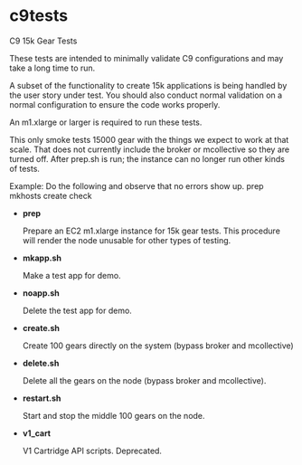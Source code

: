 c9tests
=======

C9 15k Gear Tests

These tests are intended to minimally validate C9 configurations and
may take a long time to run.

A subset of the functionality to create 15k applications is being
handled by the user story under test.  You should also conduct normal
validation on a normal configuration to ensure the code works
properly.

An m1.xlarge or larger is required to run these tests.

This only smoke tests 15000 gear with the things we expect to work at
that scale.  That does not currently include the broker or mcollective
so they are turned off.  After prep.sh is run; the instance can no
longer run other kinds of tests.

Example: Do the following and observe that no errors show up.
prep
mkhosts
create
check


* __prep__

  Prepare an EC2 m1.xlarge instance for 15k gear tests.  This
  procedure will render the node unusable for other types of testing.

* __mkapp.sh__

  Make a test app for demo.

* __noapp.sh__

  Delete the test app for demo.

* __create.sh__

  Create 100 gears directly on the system (bypass broker and mcollective)

* __delete.sh__

  Delete all the gears on the node (bypass broker and mcollective).


* __restart.sh__

  Start and stop the middle 100 gears on the node.


* __v1_cart__

  V1 Cartridge API scripts.  Deprecated.

